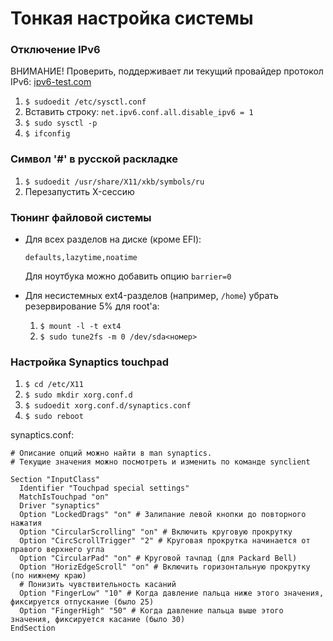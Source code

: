 # Тонкая настройка системы

### Отключение IPv6

ВНИМАНИЕ! Проверить, поддерживает ли текущий провайдер протокол IPv6:
[ipv6-test.com](http://ipv6-test.com)

1. `$ sudoedit /etc/sysctl.conf`
1. Вставить строку: `net.ipv6.conf.all.disable_ipv6 = 1`
1. `$ sudo sysctl -p`
1. `$ ifconfig`

### Символ '#' в русской раскладке

1. `$ sudoedit /usr/share/X11/xkb/symbols/ru`
1. Перезапустить X-сессию

###  Тюнинг файловой системы

* Для всех разделов на диске (кроме EFI):

    ```
    defaults,lazytime,noatime
    ```
  Для ноутбука можно добавить опцию `barrier=0`

* Для несистемных ext4-разделов (например, `/home`) убрать резервирование 5% для root'а:
    1. `$ mount -l -t ext4`
    1. `$ sudo tune2fs -m 0 /dev/sda<номер>`

### Настройка Synaptics touchpad

1. `$ cd /etc/X11`
1. `$ sudo mkdir xorg.conf.d`
1. `$ sudoedit xorg.conf.d/synaptics.conf`
1. `$ sudo reboot`

synaptics.conf:
```
# Описание опций можно найти в man synaptics.
# Текущие значения можно посмотреть и изменить по команде synclient

Section "InputClass"
  Identifier "Touchpad special settings"
  MatchIsTouchpad "on"
  Driver "synaptics"
  Option "LockedDrags" "on" # Залипание левой кнопки до повторного нажатия
  Option "CircularScrolling" "on" # Включить круговую прокрутку
  Option "CircScrollTrigger" "2" # Круговая прокрутка начинается от правого верхнего угла
  Option "CircularPad" "on" # Круговой тачпад (для Packard Bell)
  Option "HorizEdgeScroll" "on" # Включить горизонтальную прокрутку (по нижнему краю)
  # Понизить чувствительность касаний
  Option "FingerLow" "10" # Когда давление пальца ниже этого значения, фиксируется отпускание (было 25)
  Option "FingerHigh" "50" # Когда давление пальца выше этого значения, фиксируется касание (было 30)
EndSection
```
